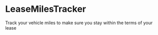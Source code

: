 LeaseMilesTracker
=================

Track your vehicle miles to make sure you stay within the terms of your lease